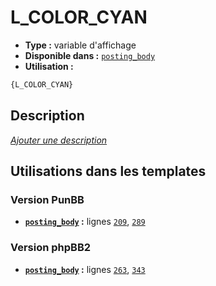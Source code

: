 # L_COLOR_CYAN
* __Type :__ variable d'affichage
* __Disponible dans :__ [`posting_body`](../tpl/var/posting_body.md)
* __Utilisation :__

```html
{L_COLOR_CYAN}
```

## Description
[*Ajouter une description*](https://fa-tvars.appspot.com/var/L_COLOR_CYAN)

## Utilisations dans les templates

### Version PunBB
* __[`posting_body`](../tpl/var/posting_body.md#readme) :__ lignes [`209`](../tpl/src/punbb/posting_body.tpl#L209), [`289`](../tpl/src/punbb/posting_body.tpl#L289)

### Version phpBB2
* __[`posting_body`](../tpl/var/posting_body.md#readme) :__ lignes [`263`](../tpl/src/subsilver/posting_body.tpl#L263), [`343`](../tpl/src/subsilver/posting_body.tpl#L343)